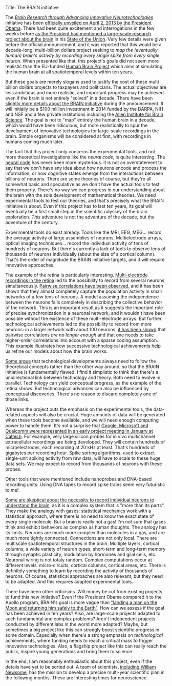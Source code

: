 Title: The BRAIN initiative

The [*Brain Research through Advancing Innovative Neurotechnologies*](http://en.wikipedia.org/wiki/BRAIN_Initiative) initiative has been [officially unveiled on April 2, 2013 by the President Obama](http://www.whitehouse.gov/the-press-office/2013/04/02/fact-sheet-brain-initiative). There had been quite excitement and interrogations in the few weeks before [as the President had mentioned a large-scale research project about the brain](http://www.nytimes.com/2013/02/18/science/project-seeks-to-build-map-of-human-brain.html?pagewanted=all&_r=0) in his [State of the Union](http://www.nytimes.com/2013/02/13/us/politics/obamas-2013-state-of-the-union-address.html). Very few details were given before the official announcement, and it was reported that this would be a decade-long, multi-billion dollars project seeking to *map the (eventually human) brain's activity by recording every single spike from every single neuron*. When presented like that, this project's goals did not seem more realistic than the EU-funded [Human Brain Project](http://en.wikipedia.org/wiki/Human_Brain_Project_(EU)) which aims at simulating the human brain at all spatiotemporal levels within ten years.

But these goals are merely slogans used to justify the cost of these multi billion dollars projects to taxpayers and politicians. The actual objectives are less ambitious and more realistic, and important progress may be achieved even if the brain is not entirely "solved" in a decade. There have been [slightly more details about the BRAIN initiative](http://www.whitehouse.gov/infographics/brain-initiative) during the announcement. It will initially be a $100 million investment in 2014 funded by the DARPA, NIH and NSF and a few private institutions including the [Allen Institute for Brain Science](http://en.wikipedia.org/wiki/Allen_Institute_for_Brain_Science). The goal is not to "map" entirely the human brain in a decade, which would have been ridiculous, but more realistically to spur the development of innovative technologies for large-scale recordings in the brain. Simple organisms will be considered at first, with recordings in humans coming much later.

The fact that this project only concerns the experimental tools, and not more theoretical investigations like the *neural code*, is quite interesting. The [neural code](http://en.wikipedia.org/wiki/Neural_coding) has never been more mysterious. It is not an overstatement to say that we don't have any idea about how neurons encode and process the information, or how cognitive states emerge from the interactions between billions of neurons. There are some theories of course, but they're all somewhat basic and speculative as we don't have the actual tools to test them properly. There's no way we can progress in our understanding about the brain with the sole development of mathematical theories. We need experimental tools to test our theories, and that's precisely what the BRAIN initiative is about. Even if this project has to last ten years, its goal will eventually be a first small step in the scientific odyssey of the brain exploration. *This* adventure is not the adventure of the decade, but the adventure of the century.

Experimental tools do exist already. Tools like the MRI, EEG, MEG... record the average activity of large assemblies of neurons. Multielectrode arrays, optical imaging techniques... record the individual activity of tens of hundreds of neurons. But there's currently a lack of tools to observe tens of thousands of neurons individually (about the size of a cortical column). That's the order of magnitude the BRAIN initiative targets, and it will require innovative approaches.

The example of the retina is particularly interesting. [Multi-electrode recordings in the retina](http://www.sciencedirect.com/science/article/pii/0165027094900302) led to the possibility to record from several neurons simultaneously. [Pairwise correlations have been observed](http://www.nature.com/nature/journal/v440/n7087/abs/nature04701.html), and it has been shown that they almost completely capture the population activity in small networks of a few tens of neurons. A model assuming the independence between the neurons fails completely in describing the collective behavior of the network. This is an important result as it suggests the important role of precise synchronization in a neuronal network, and it wouldn't have been possible without the existence of these multi-electrode arrays. But further technological achievements led to the possibility to record from more neurons: in a larger network with about 100 neurons, [it has been shown](http://www.pnas.org/content/108/23/9679.short) that pairwise correlations *are no longer enough* and that one needs to take higher-order correlations into account with a sparse coding assumption. This example illustrates how successive technological achievements help us refine our models about how the brain works.

[Some argue](http://www.guardian.co.uk/commentisfree/2013/apr/02/president-obama-brain-mapping-project-not-ideal) that technological developments always need to follow the theoretical concepts rather than the other way around, so that the BRAIN initiative is fundamentally flawed. I find it simplistic to think that there's a unidirectional link between technology and theory. Both need to evolve in parallel. Technology can yield conceptual progress, as the example of the retina shows. But technological advances can also be influenced by conceptual discoveries. There's no reason to discard completely one of those links.

Whereas the project puts the emphasis on the experimental tools, the data-related aspects will also be crucial. Huge amounts of data will be generated when these tools become available, and we will need enough computing power to handle them. It's not a surprise that [Google, Microsoft and Qualcomm were represented in an early project meeting in January at Caltech](http://news.sciencemag.org/scienceinsider/BAM.Kavli_Futures10_final_report.pdf). For example, very large silicon probes for in vivo multichannel extracellular recordings are being developed. They will contain hundreds of microelectrodes, each recording at 20 kHz at least. That's hundreds of gigabytes per recording hour. [Spike sorting algorithms](http://www.scholarpedia.org/article/Spike_sorting), used to extract single-unit spiking activity from raw data, will have to scale to these huge data sets. We may expect to record from thousands of neurons with these probes.

Other tools that were mentioned include nanoprobes and DNA-based recording units. Using DNA tapes to record spike trains seem very futuristic to me!

[Some are skeptical about the necessity to record individual neurons to understand the brain](http://sciencehouse.wordpress.com/2013/02/26/brain-activity-map/), as it is a complex system that is "more than its parts". They make the analogy with gases: statistical mechanics work with a statistical approach, where there is no need to know the exact state of every single molecule. But a brain is really not a gas! I'm not sure that gases think and exhibit behaviors as complex as human thoughts. The analogy has its limits. Neurons are much more complex than molecules in a gas, and are much more tightly connected. Connections are not only local. There are multiscale spatiotemporal structures in the brain. Multiple layers, cortical columns, a wide variety of neuron types, short-term and long-term memory through synaptic plasticity, modulation by hormones and glial cells, etc. Neuronal wiring is not totaly random. Complex computations occur at different levels: micro-circuits, cortical columns, cortical areas, etc. There is definitely something to learn by recording the activity of thousands of neurons. Of course, statistical approaches are also relevant, but they need to be adapted. And this requires adapted experimental tools.

There have been other criticisms. Will money be cut from existing projects to fund this new initiative? Even if the President Obama compared it to the Apollo program, BRAIN's goal is more vague than ["landing a man on the Moon and returning him safely to the Earth"](http://en.wikipedia.org/wiki/Apollo_program). How can we assess if the goal has been achieved in ten years? Also, are large-scale projects adapted to such fundamental and complex problems? Aren't independent projects conducted by different labs in the world more adapted? Maybe, but sometimes a big project like this can strongly boost scientific progress in some domain. Especially when there's a strong emphasis on *technological* achievements, where funding needs to reach a critical mass to trigger innovative technologies. Also, a flagship project like this can really reach the public, inspire young generations and bring them to science.

In the end, I am reasonably enthusiastic about this project, even if the details have yet to be sorted out. A team of scientists, [including William Newsome](http://www.wired.com/wiredscience/2013/04/newsome/), has the mission to develop a precise multi-year scientific plan in the following months. These are interesting times for neuroscience.

